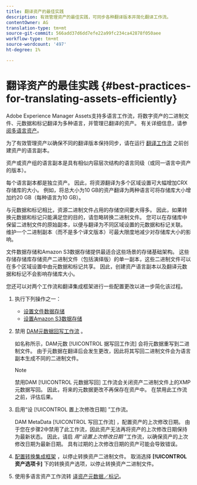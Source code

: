 ```yaml
---
title: 翻译资产的最佳实践
description: 有效管理资产的最佳实践，可同步各种翻译版本并简化翻译工作流。
contentOwner: AG
translation-type: tm+mt
source-git-commit: 566add37d6dd7efe22a99fc234ca42878f050aee
workflow-type: tm+mt
source-wordcount: '497'
ht-degree: 1%

---
```



# 翻译资产的最佳实践 {#best-practices-for-translating-assets-efficiently}

Adobe Experience Manager Assets支持多语言工作流，将数字资产的二进制文件、元数据和标记翻译为多种语言，并管理已翻译的资产。 有关详细信息，请参 [阅多语言资产](multilingual-assets.md)。

为了有效管理资产以确保不同的翻译版本保持同步，请在运行 [翻译工作流](preparing-assets-for-translation.md) 之前创建资产的语言副本。

资产或资产组的语言副本是具有相似内容层次结构的语言同级（或同一语言中资产的版本）。

每个语言副本都是独立资产。 因此，将资源翻译为多个区域设置可大幅增加CRX存储库的大小。 例如，将总大小为10 GB的资产翻译为两种语言可将存储库大小增加约20 GB（每种语言为10 GB）。

与元数据和标记相比，资源二进制文件占用的存储空间要大得多。 因此，如果转换元数据和标记只能满足您的目的，请忽略转换二进制文件。 您可以在存储库中保留二进制文件的原始副本，以便与翻译为不同区域设置的元数据和标记关联。 维护一个二进制副本（而不是多个译文版本）可最大限度地减少对存储库大小的影响。

文件数据存储和Amazon S3数据存储提供最适合这些场景的存储基础架构。 这些存储存储库存储资产二进制文件（包括演绎版）的单一副本，这些二进制文件可以在多个区域设置中由元数据和标记共享。 因此，创建资产语言副本以及翻译元数据和标记不会影响存储库大小。

您还可以对两个工作流和翻译集成框架进行一些配置更改以进一步简化该过程。

1. 执行下列操作之一：

   * [设置文件数据存储](/help/sites-deploying/data-store-config.md)
   * [设置Amazon S3数据存储](/help/sites-deploying/data-store-config.md)

1. 禁用 [DAM元数据回写工作流](/help/sites-administering/workflow-offloader.md#disable-offloading) 。

   如名称所示，DAM元数 [!UICONTROL 据写回工作流] 会将元数据重写到二进制文件。 由于元数据在翻译后会发生更改，因此将其写回二进制文件会为语言副本生成不同的二进制文件。

   >[!NOTE]
   >
   >禁用DAM [!UICONTROL 元数据写回] 工作流会关闭资产二进制文件上的XMP元数据写回。 因此，将来的元数据更改不再保存在资产中。 在禁用此工作流之前，评估后果。

1. 启用“设 [!UICONTROL 置上次修改日期] ”工作流。

   DAM MetaData [!UICONTROL 写回工作流] ，配置资产的上次修改日期。 由于您在步骤2中禁用了此工作流，因此资产无法再将资产的上次修改日期保持为最新状态。 因此，请启 *用“设置上次修改日期* ”工作流，以确保资产的上次修改日期为最新日期。 具有过期的上次修改日期的资产可能会导致错误。

1. [配置转换集成框架](/help/sites-administering/tc-tic.md) ，以停止转换资产二进制文件。 取消选择 **[!UICONTROL 资产选项卡]** 下的转换资产选项，以停止转换资产二进制文件。
1. 使用多语言资产工作流转 [译资产元数据／标记](multilingual-assets.md)。

